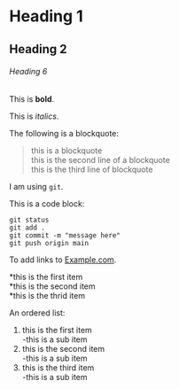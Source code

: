 # Heading 1

## Heading 2

###### Heading 6

This is **bold**.

This is *italics*.

The following is a blockquote:

>this is a blockquote  
>this is the second line of a blockquote  
>this is the third line of blockquote

I am using `git`.

This is a code block:

```
git status
git add .
git commit -m "message here"
git push origin main
```

To add links to [Example.com](https://www.example.com).

*this is the first item  
*this is the second item  
*this is the thrid item

An ordered list:

1. this is the first item  
		-this is a sub item  
1. this is the second item  
		-this is a sub item  
1. this is the third item  
		-this is a sub item  
